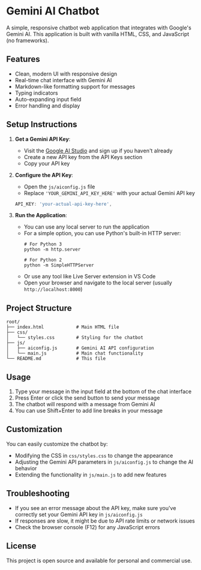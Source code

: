 # Gemini AI Chatbot

A simple, responsive chatbot web application that integrates with Google's Gemini AI. This application is built with vanilla HTML, CSS, and JavaScript (no frameworks).

## Features

- Clean, modern UI with responsive design
- Real-time chat interface with Gemini AI
- Markdown-like formatting support for messages
- Typing indicators
- Auto-expanding input field
- Error handling and display

## Setup Instructions

1. **Get a Gemini API Key**:
   - Visit the [Google AI Studio](https://ai.google.dev/) and sign up if you haven't already
   - Create a new API key from the API Keys section
   - Copy your API key

2. **Configure the API Key**:
   - Open the `js/aiconfig.js` file
   - Replace `'YOUR_GEMINI_API_KEY_HERE'` with your actual Gemini API key
   
   ```javascript
   API_KEY: 'your-actual-api-key-here',
   ```

3. **Run the Application**:
   - You can use any local server to run the application
   - For a simple option, you can use Python's built-in HTTP server:
     ```
     # For Python 3
     python -m http.server
     
     # For Python 2
     python -m SimpleHTTPServer
     ```
   - Or use any tool like Live Server extension in VS Code
   - Open your browser and navigate to the local server (usually `http://localhost:8000`)

## Project Structure

```
root/
├── index.html            # Main HTML file
├── css/
│   └── styles.css        # Styling for the chatbot
├── js/
│   ├── aiconfig.js       # Gemini AI API configuration
│   └── main.js           # Main chat functionality
└── README.md             # This file
```

## Usage

1. Type your message in the input field at the bottom of the chat interface
2. Press Enter or click the send button to send your message
3. The chatbot will respond with a message from Gemini AI
4. You can use Shift+Enter to add line breaks in your message

## Customization

You can easily customize the chatbot by:

- Modifying the CSS in `css/styles.css` to change the appearance
- Adjusting the Gemini API parameters in `js/aiconfig.js` to change the AI behavior
- Extending the functionality in `js/main.js` to add new features

## Troubleshooting

- If you see an error message about the API key, make sure you've correctly set your Gemini API key in `js/aiconfig.js`
- If responses are slow, it might be due to API rate limits or network issues
- Check the browser console (F12) for any JavaScript errors

## License

This project is open source and available for personal and commercial use. 